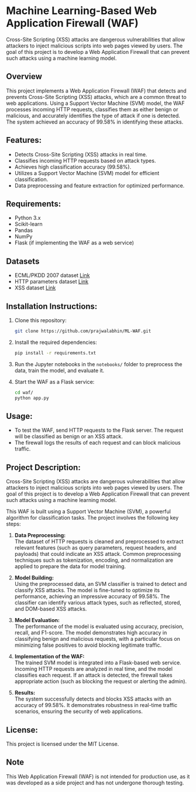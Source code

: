 # Machine Learning-Based Web Application Firewall (WAF)
Cross-Site Scripting (XSS) attacks are dangerous vulnerabilities that allow attackers to inject malicious scripts into web pages viewed by users. The goal of this project is to develop a Web Application Firewall that can prevent such attacks using a machine learning model.



## Overview
This project implements a Web Application Firewall (WAF) that detects and prevents Cross-Site Scripting (XSS) attacks, which are a common threat to web applications. Using a Support Vector Machine (SVM) model, the WAF processes incoming HTTP requests, classifies them as either benign or malicious, and accurately identifies the type of attack if one is detected. The system achieved an accuracy of 99.58% in identifying these attacks.

## Features:
- Detects Cross-Site Scripting (XSS) attacks in real time.
- Classifies incoming HTTP requests based on attack types.
- Achieves high classification accuracy (99.58%).
- Utilizes a Support Vector Machine (SVM) model for efficient classification.
- Data preprocessing and feature extraction for optimized performance.


## Requirements:
- Python 3.x
- Scikit-learn
- Pandas
- NumPy
- Flask (if implementing the WAF as a web service)

## Datasets
*  ECML/PKDD 2007 dataset [Link](http://www.lirmm.fr/pkdd2007-challenge/)
*  HTTP parameters dataset [Link](https://github.com/Morzeux/HttpParamsDataset)
*  XSS dataset [Link](https://www.kaggle.com/syedsaqlainhussain/cross-site-scripting-xss-dataset-for-deep-learning)

## Installation Instructions:
1. Clone this repository:  
   ```bash
   git clone https://github.com/prajwalabhin/ML-WAF.git 
   ```
2. Install the required dependencies:  
   ```bash
   pip install -r requirements.txt
   ```
3. Run the Jupyter notebooks in the `notebooks/` folder to preprocess the data, train the model, and evaluate it.

4. Start the WAF as a Flask service:
   ```bash
   cd waf/
   python app.py
   ```

## Usage:
- To test the WAF, send HTTP requests to the Flask server. The request will be classified as benign or an XSS attack.
- The firewall logs the results of each request and can block malicious traffic.

## Project Description:
Cross-Site Scripting (XSS) attacks are dangerous vulnerabilities that allow attackers to inject malicious scripts into web pages viewed by users. The goal of this project is to develop a Web Application Firewall that can prevent such attacks using a machine learning model.

This WAF is built using a Support Vector Machine (SVM), a powerful algorithm for classification tasks. The project involves the following key steps:

1. **Data Preprocessing:**  
   The dataset of HTTP requests is cleaned and preprocessed to extract relevant features (such as query parameters, request headers, and payloads) that could indicate an XSS attack. Common preprocessing techniques such as tokenization, encoding, and normalization are applied to prepare the data for model training.

2. **Model Building:**  
   Using the preprocessed data, an SVM classifier is trained to detect and classify XSS attacks. The model is fine-tuned to optimize its performance, achieving an impressive accuracy of 99.58%. The classifier can identify various attack types, such as reflected, stored, and DOM-based XSS attacks.

3. **Model Evaluation:**  
   The performance of the model is evaluated using accuracy, precision, recall, and F1-score. The model demonstrates high accuracy in classifying benign and malicious requests, with a particular focus on minimizing false positives to avoid blocking legitimate traffic.

4. **Implementation of the WAF:**  
   The trained SVM model is integrated into a Flask-based web service. Incoming HTTP requests are analyzed in real time, and the model classifies each request. If an attack is detected, the firewall takes appropriate action (such as blocking the request or alerting the admin).

5. **Results:**  
   The system successfully detects and blocks XSS attacks with an accuracy of 99.58%. It demonstrates robustness in real-time traffic scenarios, ensuring the security of web applications.


## License:
This project is licensed under the MIT License.

## Note
This Web Application Firewall (WAF) is not intended for production use, as it was developed as a side project and has not undergone thorough testing.
